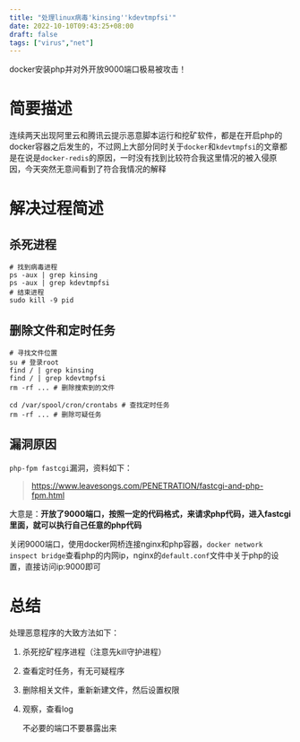 ```yaml
---
title: "处理linux病毒'kinsing''kdevtmpfsi'"
date: 2022-10-10T09:43:25+08:00
draft: false
tags: ["virus","net"]
---
```


docker安装php并对外开放9000端口极易被攻击！
<!--more-->

# 简要描述

连续两天出现阿里云和腾讯云提示恶意脚本运行和挖矿软件，都是在开启php的docker容器之后发生的，不过网上大部分同时关于`docker`和`kdevtmpfsi`的文章都是在说是`docker-redis`的原因，一时没有找到比较符合我这里情况的被入侵原因，今天突然无意间看到了符合我情况的解释

# 解决过程简述

## 杀死进程

```shell
# 找到病毒进程
ps -aux | grep kinsing
ps -aux | grep kdevtmpfsi
# 结束进程
sudo kill -9 pid
```

## 删除文件和定时任务

```shell
# 寻找文件位置
su # 登录root
find / | grep kinsing
find / | grep kdevtmpfsi
rm -rf ... # 删除搜索到的文件

cd /var/spool/cron/crontabs # 查找定时任务
rm -rf ... # 删除可疑任务
```

## 漏洞原因

`php-fpm fastcgi`漏洞，资料如下：

> https://www.leavesongs.com/PENETRATION/fastcgi-and-php-fpm.html
>

大意是：**开放了9000端口，按照一定的代码格式，来请求php代码，进入fastcgi里面，就可以执行自己任意的php代码**

关闭9000端口，使用docker网桥连接nginx和php容器，`docker network inspect bridge`查看php的内网ip，nginx的`default.conf`文件中关于php的设置，直接访问ip:9000即可

# 总结

处理恶意程序的大致方法如下：

1. 杀死挖矿程序进程（注意先kill守护进程）
2. 查看定时任务，有无可疑程序
3. 删除相关文件，重新新建文件，然后设置权限
4. 观察，查看log

    不必要的端口不要暴露出来